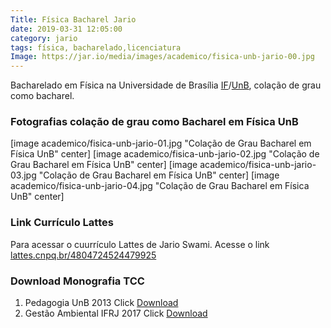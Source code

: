 ```yaml
---
Title: Física Bacharel Jario
date: 2019-03-31 12:05:00   
category: jario  
tags: física, bacharelado,licenciatura
Image: https://jar.io/media/images/academico/fisica-unb-jario-00.jpg 
---
```

Bacharelado em Física na Universidade de Brasília [IF](http://www.fis.unb.br)/[UnB](https://www.unb.br), colação de grau como bacharel.

### Fotografias colação de grau como Bacharel em Física UnB
[image academico/fisica-unb-jario-01.jpg "Colação de Grau Bacharel em Física UnB" center]
[image academico/fisica-unb-jario-02.jpg "Colação de Grau Bacharel em Física UnB" center] 
[image academico/fisica-unb-jario-03.jpg "Colação de Grau Bacharel em Física UnB" center]
[image academico/fisica-unb-jario-04.jpg "Colação de Grau Bacharel em Física UnB" center]

### Link Currículo Lattes
Para acessar o cuurrículo Lattes de Jario Swami. Acesse o link [lattes.cnpq.br/4804724524479925](http://lattes.cnpq.br/4804724524479925)

 
### Download Monografia TCC

1. Pedagogia UnB 2013 Click [Download](https://jar.io/media/downloads/tcc/https://jar.io/media/downloads/tcc/2013_JarioAraujoSilva.pdf)
2. Gestão Ambiental IFRJ 2017 Click [Download](https://jar.io/media/downloads/tcc/TCC-JARIO-HIDROGENIO-IFRJ-2017-v_18012018.pdf)